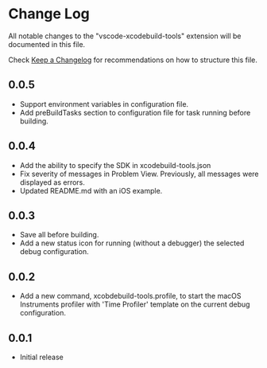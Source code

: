 # Change Log
All notable changes to the "vscode-xcodebuild-tools" extension will be documented in this file.

Check [Keep a Changelog](http://keepachangelog.com/) for recommendations on how to structure this file.

## 0.0.5
- Support environment variables in configuration file.
- Add preBuildTasks section to configuration file for task running before building.

## 0.0.4
- Add the ability to specify the SDK in xcodebuild-tools.json
- Fix severity of messages in Problem View. Previously, all messages were displayed as errors.
- Updated README.md with an iOS example.

## 0.0.3
- Save all before building.
- Add a new status icon for running (without a debugger) the selected debug configuration.

## 0.0.2
- Add a new command, xcobdebuild-tools.profile, to start the macOS Instruments profiler with 'Time Profiler' template on the current debug configuration.

## 0.0.1
- Initial release

